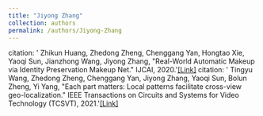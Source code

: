 ```yaml
---
title: "Jiyong Zhang"
collection: authors
permalink: /authors/Jiyong-Zhang
---
```

citation: ' Zhikun Huang,  Zhedong Zheng,  Chenggang Yan,  Hongtao Xie,  Yaoqi Sun,  Jianzhong Wang,  Jiyong Zhang, &quot;Real-World Automatic Makeup via Identity Preservation Makeup Net.&quot; IJCAI, 2020.'<a href='https://zdzheng.xyz/publication/Real-Wor2020'>[Link]</a>
citation: ' Tingyu Wang,  Zhedong Zheng,  Chenggang Yan,  Jiyong Zhang,  Yaoqi Sun,  Bolun Zheng,  Yi Yang, &quot;Each part matters: Local patterns facilitate cross-view geo-localization.&quot; IEEE Transactions on Circuits and Systems for Video Technology (TCSVT), 2021.'<a href='https://zdzheng.xyz/publication/Each-par2021'>[Link]</a>